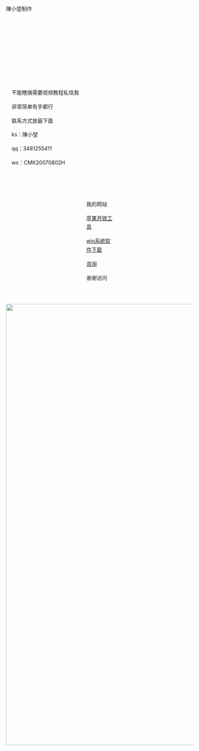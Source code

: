 <p>陳小堃制作</p>
<html lang="zh-CN">
  <head>
    <meta charset="utf-8">
    <meta name="viewport" content="width=device-width, initial-scale=1" />
    <title>陳小堃制作</title>
    <style>  
      body {
        margin: 0;
      }
    </style>
  </head>
  <body>
	 <div style="
      max-width: 70px;
     margin: 80px auto;
     padding: 15px;
     line-height: 1.1;
   ">
   </div>
   <div style="
     max-width: 600px;
     margin: 30px auto;
     padding: 15px;
     line-height: 1.7;
     
   ">
     <p>不能瞎搞需要视频教程私信我</p>
     <p>非常简单有手都行</p>
     <p>联系方式放最下面</p>
     <p>ks：陳小堃</p>
     <p>qq：3481255411</p>
     <p>wx：CMK20070802H</p>
   </div>
   <div style="
   max-width: 70px;
     margin: 30px auto;
     padding: 15px;
     line-height: 1.7;
   ">
   <p>我的网站</p>
   <p><a href="https://www.anymp4.com/zh-TW/iphone-unlocker/">苹果开锁工具</a></p>

   <p><a href="https://www.aichunjing.com/win11/">win系统软件下载</a></p>
	   	   
   <p><a href="https://hp30243681.jzfkw.net/">咨询</a></p>
	    <p>谢谢访问</p>
  </div>
   <img src='https://tse3-mm.cn.bing.net/th/id/OIP-C.0_ZCZdJ82kL_6pgWzZQtWgHaEo?rs=1&pid=ImgDetMain' a1t="陳小堃" width="px"
  height="1190px">

  </body>
</html>
